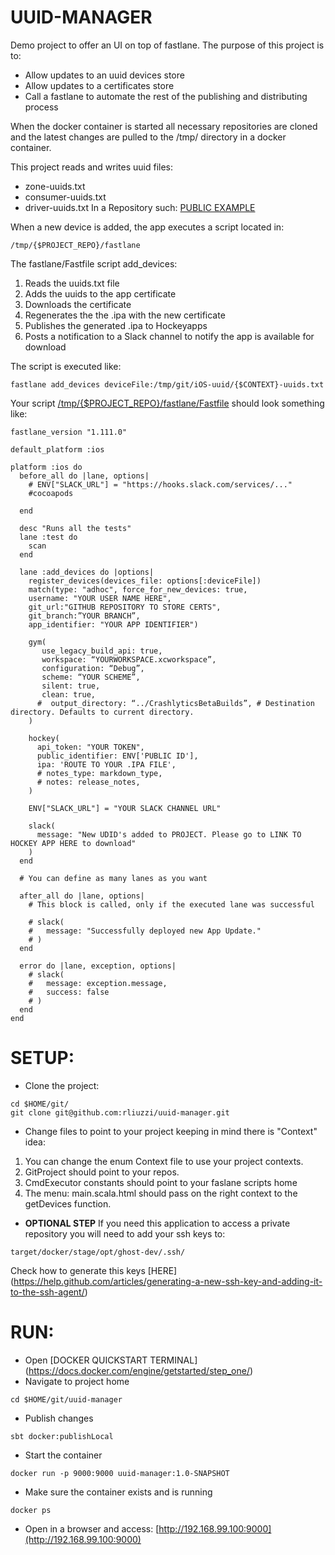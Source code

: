 # UUID-MANAGER
Demo project to offer an UI on top of fastlane. The purpose of this project is to:

- Allow updates to an uuid devices store
- Allow updates to a certificates store
- Call a fastlane to automate the rest of the publishing and distributing process

When the docker container is started all necessary repositories are cloned and the latest changes are pulled to the /tmp/ directory in a docker container.

This project reads and writes uuid files:
- zone-uuids.txt
- consumer-uuids.txt
- driver-uuids.txt
In a Repository such: [PUBLIC EXAMPLE](https://github.com/rliuzzi/uuid-store)

When a new device is added, the app executes a script located in: 
```
/tmp/{$PROJECT_REPO}/fastlane
```

The fastlane/Fastfile script add_devices:

1. Reads the uuids.txt file
2. Adds the uuids to the app certificate
3. Downloads the certificate
4. Regenerates the the .ipa with the new certificate
5. Publishes the generated .ipa to Hockeyapps
6. Posts a notification to a Slack channel to notify the app is available for download

The script is executed like:
```
fastlane add_devices deviceFile:/tmp/git/iOS-uuid/{$CONTEXT}-uuids.txt
```
Your script [/tmp/{$PROJECT_REPO}/fastlane/Fastfile](https://github.com/fastlane/fastlane/tree/master/fastlane/docs) should look something like:
```
fastlane_version "1.111.0"

default_platform :ios

platform :ios do
  before_all do |lane, options|
    # ENV["SLACK_URL"] = "https://hooks.slack.com/services/..."
    #cocoapods

  end

  desc "Runs all the tests"
  lane :test do 
    scan
  end

  lane :add_devices do |options|
    register_devices(devices_file: options[:deviceFile])
    match(type: "adhoc", force_for_new_devices: true,
    username: "YOUR USER NAME HERE",
    git_url:"GITHUB REPOSITORY TO STORE CERTS",
    git_branch:”YOUR BRANCH”,
    app_identifier: "YOUR APP IDENTIFIER")

    gym(
       use_legacy_build_api: true,
       workspace: “YOURWORKSPACE.xcworkspace”,
       configuration: “Debug”,
       scheme: “YOUR SCHEME”,
       silent: true,
       clean: true,
      #  output_directory: “../CrashlyticsBetaBuilds”, # Destination directory. Defaults to current directory.
    )

    hockey(
      api_token: "YOUR TOKEN",
      public_identifier: ENV['PUBLIC ID'],
      ipa: 'ROUTE TO YOUR .IPA FILE',
      # notes_type: markdown_type,
      # notes: release_notes,
    )

    ENV["SLACK_URL"] = "YOUR SLACK CHANNEL URL"

    slack(
      message: "New UDID's added to PROJECT. Please go to LINK TO HOCKEY APP HERE to download"
    )
  end

  # You can define as many lanes as you want

  after_all do |lane, options|
    # This block is called, only if the executed lane was successful

    # slack(
    #   message: "Successfully deployed new App Update."
    # )
  end

  error do |lane, exception, options|
    # slack(
    #   message: exception.message,
    #   success: false
    # )
  end
end

```

# SETUP:
- Clone the project:
```
cd $HOME/git/
git clone git@github.com:rliuzzi/uuid-manager.git
```
- Change files to point to your project keeping in mind there is "Context" idea:

1. You can change the enum Context file to use your project contexts.
2. GitProject should point to your repos. 
3. CmdExecutor constants should point to your faslane scripts home
4. The menu: main.scala.html should pass on the right context to the getDevices function.

- **OPTIONAL STEP** If you need this application to access a private repository you will need to add your ssh keys to:
```
target/docker/stage/opt/ghost-dev/.ssh/
```
Check how to generate this keys [HERE] (https://help.github.com/articles/generating-a-new-ssh-key-and-adding-it-to-the-ssh-agent/) 

# RUN:
- Open [DOCKER QUICKSTART TERMINAL] (https://docs.docker.com/engine/getstarted/step_one/)
- Navigate to project home 
```
cd $HOME/git/uuid-manager
```
- Publish changes 
```
sbt docker:publishLocal
```
- Start the container 
```
docker run -p 9000:9000 uuid-manager:1.0-SNAPSHOT
```
- Make sure the container exists and is running
```
docker ps
```
- Open in a browser and access: [http://192.168.99.100:9000](http://192.168.99.100:9000)

